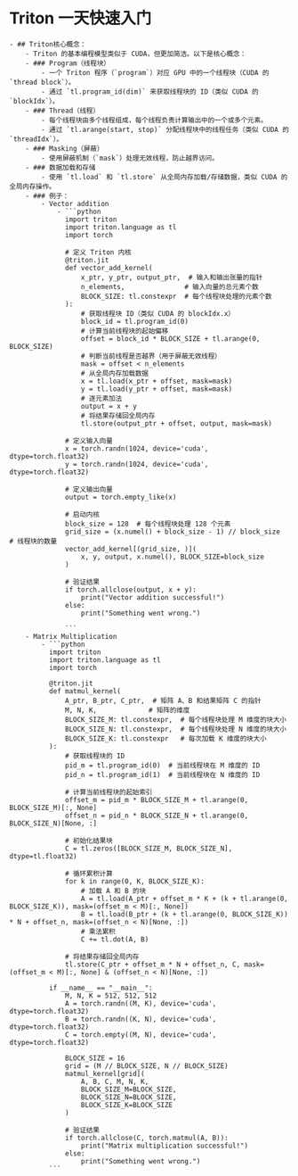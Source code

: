 # Triton 一天快速入门
	- ## Triton核心概念：
		- Triton 的基本编程模型类似于 CUDA，但更加简洁。以下是核心概念：
		- ### Program（线程块）
			- 一个 Triton 程序（`program`）对应 GPU 中的一个线程块（CUDA 的 `thread block`）。
			- 通过 `tl.program_id(dim)` 来获取线程块的 ID（类似 CUDA 的 `blockIdx`）。
		- ### Thread（线程）
			- 每个线程块由多个线程组成，每个线程负责计算输出中的一个或多个元素。
			- 通过 `tl.arange(start, stop)` 分配线程块中的线程任务（类似 CUDA 的 `threadIdx`）。
		- ### Masking（屏蔽）
			- 使用屏蔽机制（`mask`）处理无效线程，防止越界访问。
		- ### 数据加载和存储
			- 使用 `tl.load` 和 `tl.store` 从全局内存加载/存储数据，类似 CUDA 的全局内存操作。
		- ### 例子：
			- Vector addition
				- ```python
				  import triton
				  import triton.language as tl
				  import torch
				  
				  # 定义 Triton 内核
				  @triton.jit
				  def vector_add_kernel(
				      x_ptr, y_ptr, output_ptr,  # 输入和输出张量的指针
				      n_elements,               # 输入向量的总元素个数
				      BLOCK_SIZE: tl.constexpr  # 每个线程块处理的元素个数
				  ):
				      # 获取线程块 ID（类似 CUDA 的 blockIdx.x）
				      block_id = tl.program_id(0)
				      # 计算当前线程块的起始偏移
				      offset = block_id * BLOCK_SIZE + tl.arange(0, BLOCK_SIZE)
				      # 判断当前线程是否越界（用于屏蔽无效线程）
				      mask = offset < n_elements
				      # 从全局内存加载数据
				      x = tl.load(x_ptr + offset, mask=mask)
				      y = tl.load(y_ptr + offset, mask=mask)
				      # 逐元素加法
				      output = x + y
				      # 将结果存储回全局内存
				      tl.store(output_ptr + offset, output, mask=mask)
				  
				  # 定义输入向量
				  x = torch.randn(1024, device='cuda', dtype=torch.float32)
				  y = torch.randn(1024, device='cuda', dtype=torch.float32)
				  
				  # 定义输出向量
				  output = torch.empty_like(x)
				  
				  # 启动内核
				  block_size = 128  # 每个线程块处理 128 个元素
				  grid_size = (x.numel() + block_size - 1) // block_size  # 线程块的数量
				  vector_add_kernel[(grid_size, )](
				      x, y, output, x.numel(), BLOCK_SIZE=block_size
				  )
				  
				  # 验证结果
				  if torch.allclose(output, x + y):
				      print("Vector addition successful!")
				  else:
				      print("Something went wrong.")
				  
				  ```
		- Matrix Multiplication
			- ```python
			  import triton
			  import triton.language as tl
			  import torch
			  
			  @triton.jit
			  def matmul_kernel(
			      A_ptr, B_ptr, C_ptr,  # 矩阵 A、B 和结果矩阵 C 的指针
			      M, N, K,             # 矩阵的维度
			      BLOCK_SIZE_M: tl.constexpr,  # 每个线程块处理 M 维度的块大小
			      BLOCK_SIZE_N: tl.constexpr,  # 每个线程块处理 N 维度的块大小
			      BLOCK_SIZE_K: tl.constexpr   # 每次加载 K 维度的块大小
			  ):
			      # 获取线程块的 ID
			      pid_m = tl.program_id(0)  # 当前线程块在 M 维度的 ID
			      pid_n = tl.program_id(1)  # 当前线程块在 N 维度的 ID
			  
			      # 计算当前线程块的起始索引
			      offset_m = pid_m * BLOCK_SIZE_M + tl.arange(0, BLOCK_SIZE_M)[:, None]
			      offset_n = pid_n * BLOCK_SIZE_N + tl.arange(0, BLOCK_SIZE_N)[None, :]
			      
			      # 初始化结果块
			      C = tl.zeros([BLOCK_SIZE_M, BLOCK_SIZE_N], dtype=tl.float32)
			  
			      # 循环累积计算
			      for k in range(0, K, BLOCK_SIZE_K):
			          # 加载 A 和 B 的块
			          A = tl.load(A_ptr + offset_m * K + (k + tl.arange(0, BLOCK_SIZE_K)), mask=(offset_m < M)[:, None])
			          B = tl.load(B_ptr + (k + tl.arange(0, BLOCK_SIZE_K)) * N + offset_n, mask=(offset_n < N)[None, :])
			          # 乘法累积
			          C += tl.dot(A, B)
			  
			      # 将结果存储回全局内存
			      tl.store(C_ptr + offset_m * N + offset_n, C, mask=(offset_m < M)[:, None] & (offset_n < N)[None, :])
			  
			  if __name__ == "__main__":
			      M, N, K = 512, 512, 512
			      A = torch.randn((M, K), device='cuda', dtype=torch.float32)
			      B = torch.randn((K, N), device='cuda', dtype=torch.float32)
			      C = torch.empty((M, N), device='cuda', dtype=torch.float32)
			  
			      BLOCK_SIZE = 16
			      grid = (M // BLOCK_SIZE, N // BLOCK_SIZE)
			      matmul_kernel[grid](
			          A, B, C, M, N, K,
			          BLOCK_SIZE_M=BLOCK_SIZE,
			          BLOCK_SIZE_N=BLOCK_SIZE,
			          BLOCK_SIZE_K=BLOCK_SIZE
			      )
			  
			      # 验证结果
			      if torch.allclose(C, torch.matmul(A, B)):
			          print("Matrix multiplication successful!")
			      else:
			          print("Something went wrong.")
			  ```